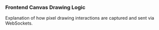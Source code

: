 ### Frontend Canvas Drawing Logic
Explanation of how pixel drawing interactions are captured and sent via WebSockets.
